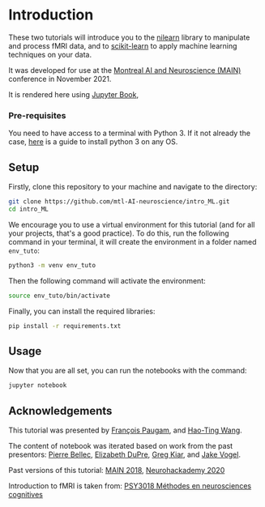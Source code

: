 # Introduction

These two tutorials will introduce you to the [nilearn](https://nilearn.github.io/stable/index.html) 
library to manipulate and process fMRI data, and to [scikit-learn](https://scikit-learn.org/stable/) 
to apply machine learning techniques on your data.

It was developed for use at the [Montreal AI and Neuroscience (MAIN)](https://www.main2021.org/) 
conference in November 2021.

It is rendered here using [Jupyter Book](https://github.com/jupyter/jupyter-book),
<!-- with compute infrastructure provided by the [Canadian Open Neuroscience Platform (CONP)](http://conp.ca). -->

### Pre-requisites

You need to have access to a terminal with Python 3. 
If it not already the case, 
[here](https://realpython.com/installing-python/#how-to-check-your-python-version-on-windows) 
is a guide to install python 3 on any OS.

## Setup

Firstly, clone this repository to your machine and navigate to the directory:

```bash
git clone https://github.com/mtl-AI-neuroscience/intro_ML.git
cd intro_ML
```

We encourage you to use a virtual environment for this tutorial 
(and for all your projects, that's a good practice). 
To do this, run the following command in your terminal, it will create the
environment in a folder named `env_tuto`:

```bash
python3 -m venv env_tuto
```
Then the following command will activate the environment:

```bash
source env_tuto/bin/activate
```
Finally, you can install the required libraries:

```bash
pip install -r requirements.txt
```

## Usage

Now that you are all set, you can run the notebooks with the command:

```bash
jupyter notebook
```

## Acknowledgements

This tutorial was presented by 
[François Paugam](https://github.com/FrancoisPgm),
and [Hao-Ting Wang](https://wanghaoting.com/).

The content of notebook was iterated based on work from the past presentors:
[Pierre Bellec](https://simexp.github.io/lab-website/),
[Elizabeth DuPre](https://elizabeth-dupre.com),
[Greg Kiar](http://gkiar.me),
and [Jake Vogel](https://scholar.google.ca/citations?user=1m6yqlwAAAAJ&hl=en).

Past versions of this tutorial:
[MAIN 2018](https://brainhack101.github.io/introML-book/intro), 
[Neurohackademy 2020](https://emdupre.github.io/nha2020-nilearn/01-data-structures.html)

Introduction to fMRI is taken from:
[PSY3018 Méthodes en neurosciences cognitives](https://psy3018.github.io/intro.html)
